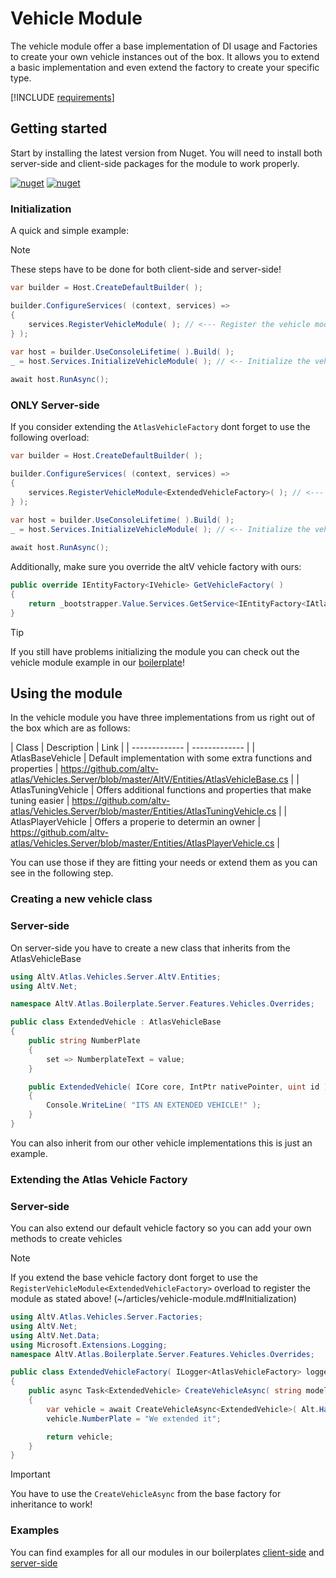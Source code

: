 # Vehicle Module

The vehicle module offer a base implementation of DI usage and Factories to create your own vehicle instances out of the box. It allows you to extend a basic implementation and even extend the factory to create your specific type.

[!INCLUDE [requirements](~/includes/requirements.md)]
## Getting started

Start by installing the latest version from Nuget.
You will need to install both server-side and client-side packages for the module to work properly.

[![nuget](https://img.shields.io/nuget/v/AltV.Atlas.Peds?style=for-the-badge)](https://www.nuget.org/packages/AltV.Atlas.Vehicles.Server/)
[![nuget](https://img.shields.io/nuget/v/AltV.Atlas.Peds.Client?style=for-the-badge)](https://www.nuget.org/packages/AltV.Atlas.Vehicles.Client/)

### Initialization
A quick and simple example:

> [!NOTE]
> These steps have to be done for both client-side and server-side!

```cs
var builder = Host.CreateDefaultBuilder( );

builder.ConfigureServices( (context, services) =>
{
    services.RegisterVehicleModule( ); // <--- Register the vehicle module
} );
    
var host = builder.UseConsoleLifetime( ).Build( );
_ = host.Services.InitializeVehicleModule( ); // <-- Initialize the vehicle module

await host.RunAsync();
```

### ONLY Server-side
If you consider extending the ``AtlasVehicleFactory`` dont forget to use the following overload:

```cs
var builder = Host.CreateDefaultBuilder( );

builder.ConfigureServices( (context, services) =>
{
    services.RegisterVehicleModule<ExtendedVehicleFactory>( ); // <--- Register the vehicle module with your own factory
} );
    
var host = builder.UseConsoleLifetime( ).Build( );
_ = host.Services.InitializeVehicleModule( ); // <-- Initialize the vehicle module

await host.RunAsync();
```

Additionally, make sure you override the altV vehicle factory with ours:
```cs
public override IEntityFactory<IVehicle> GetVehicleFactory( )
{
    return _bootstrapper.Value.Services.GetService<IEntityFactory<IAtlasVehicle>>( ); // Or wherever you've registered it
}
```
> [!TIP]
> If you still have problems initializing the module you can check out the vehicle module example in our [boilerplate](https://github.com/altv-atlas/Boilerplate/blob/master/AltV.Atlas.Boilerplate.Server/Bootstrapper.cs)!

## Using the module
In the vehicle module you have three implementations from us right out of the box which are as follows:

| Class  | Description  | Link |
| ------------- | ------------- |
| AtlasBaseVehicle | Default implementation with some extra functions and properties | https://github.com/altv-atlas/Vehicles.Server/blob/master/AltV/Entities/AtlasVehicleBase.cs |
| AtlasTuningVehicle | Offers additional functions and properties that make tuning easier | https://github.com/altv-atlas/Vehicles.Server/blob/master/Entities/AtlasTuningVehicle.cs |
| AtlasPlayerVehicle | Offers a properie to determin an owner | https://github.com/altv-atlas/Vehicles.Server/blob/master/Entities/AtlasPlayerVehicle.cs |


You can use those if they are fitting your needs or extend them as you can see in the following step.


### Creating a new vehicle class

### Server-side
On server-side you have to create a new class that inherits from the AtlasVehicleBase
```cs
using AltV.Atlas.Vehicles.Server.AltV.Entities;
using AltV.Net;

namespace AltV.Atlas.Boilerplate.Server.Features.Vehicles.Overrides;

public class ExtendedVehicle : AtlasVehicleBase
{
    public string NumberPlate
    {
        set => NumberplateText = value;
    }

    public ExtendedVehicle( ICore core, IntPtr nativePointer, uint id ) : base( core, nativePointer, id )
    {
        Console.WriteLine( "ITS AN EXTENDED VEHICLE!" );
    }
}
```

You can also inherit from our other vehicle implementations this is just an example.

### Extending the Atlas Vehicle Factory

### Server-side
You can also extend our default vehicle factory so you can add your own methods to create vehicles

> [!NOTE]
> If you extend the base vehicle factory dont forget to use the ``RegisterVehicleModule<ExtendedVehicleFactory>`` overload to register the module as stated above!
>(~/articles/vehicle-module.md#Initialization)


```cs
using AltV.Atlas.Vehicles.Server.Factories;
using AltV.Net;
using AltV.Net.Data;
using Microsoft.Extensions.Logging;
namespace AltV.Atlas.Boilerplate.Server.Features.Vehicles.Overrides;

public class ExtendedVehicleFactory( ILogger<AtlasVehicleFactory> logger, IServiceProvider serviceProvider ) : AtlasVehicleFactory( logger, serviceProvider )
{
    public async Task<ExtendedVehicle> CreateVehicleAsync( string model, Position position, Rotation rotation )
    {
        var vehicle = await CreateVehicleAsync<ExtendedVehicle>( Alt.Hash( model ), position, rotation );
        vehicle.NumberPlate = "We extended it";

        return vehicle;
    }
}
```

> [!IMPORTANT]
> You have to use the ``CreateVehicleAsync`` from the base factory for inheritance to work!

### Examples
You can find examples for all our modules in our boilerplates [client-side](https://github.com/altv-atlas/Boilerplate/tree/master/AltV.Atlas.Boilerplate.Client) and [server-side](https://github.com/altv-atlas/Boilerplate/tree/master/AltV.Atlas.Boilerplate.Server)